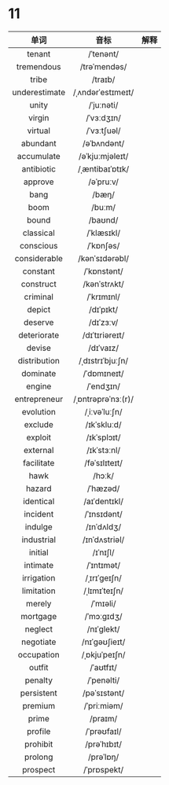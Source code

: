 # 11

|     单词      |        音标        | 解释 |
| :-----------: | :----------------: | :--: |
|    tenant     |     /ˈtenənt/      |      |
|  tremendous   |    /trəˈmendəs/    |      |
|     tribe     |      /traɪb/       |      |
| underestimate | /ˌʌndərˈestɪmeɪt/  |      |
|     unity     |     /ˈjuːnəti/     |      |
|    virgin     |     /ˈvɜːdʒɪn/     |      |
|    virtual    |    /ˈvɜːtʃuəl/     |      |
|   abundant    |    /əˈbʌndənt/     |      |
|  accumulate   |  /əˈkjuːmjəleɪt/   |      |
|  antibiotic   |  /ˌæntibaɪˈɒtɪk/   |      |
|    approve    |     /əˈpruːv/      |      |
|     bang      |       /bæŋ/        |      |
|     boom      |       /buːm/       |      |
|     bound     |      /baʊnd/       |      |
|   classical   |     /ˈklæsɪkl/     |      |
|   conscious   |     /ˈkɒnʃəs/      |      |
| considerable  |   /kənˈsɪdərəbl/   |      |
|   constant    |    /ˈkɒnstənt/     |      |
|   construct   |    /kənˈstrʌkt/    |      |
|   criminal    |     /ˈkrɪmɪnl/     |      |
|    depict     |     /dɪˈpɪkt/      |      |
|    deserve    |     /dɪˈzɜːv/      |      |
|  deteriorate  |   /dɪˈtɪriəreɪt/   |      |
|    devise     |     /dɪˈvaɪz/      |      |
| distribution  |  /ˌdɪstrɪˈbjuːʃn/  |      |
|   dominate    |    /ˈdɒmɪneɪt/     |      |
|    engine     |     /ˈendʒɪn/      |      |
| entrepreneur  | /ˌɒntrəprəˈnɜː(r)/ |      |
|   evolution   |   /ˌiːvəˈluːʃn/    |      |
|    exclude    |    /ɪkˈskluːd/     |      |
|    exploit    |    /ɪkˈsplɔɪt/     |      |
|   external    |    /ɪkˈstɜːnl/     |      |
|  facilitate   |   /fəˈsɪlɪteɪt/    |      |
|     hawk      |       /hɔːk/       |      |
|    hazard     |      /ˈhæzəd/      |      |
|   identical   |    /aɪˈdentɪkl/    |      |
|   incident    |    /ˈɪnsɪdənt/     |      |
|    indulge    |     /ɪnˈdʌldʒ/     |      |
|  industrial   |   /ɪnˈdʌstriəl/    |      |
|    initial    |      /ɪˈnɪʃl/      |      |
|   intimate    |     /ˈɪntɪmət/     |      |
|  irrigation   |    /ˌɪrɪˈɡeɪʃn/    |      |
|  limitation   |   /ˌlɪmɪˈteɪʃn/    |      |
|    merely     |      /ˈmɪəli/      |      |
|   mortgage    |     /ˈmɔːɡɪdʒ/     |      |
|    neglect    |     /nɪˈɡlekt/     |      |
|   negotiate   |   /nɪˈɡəʊʃieɪt/    |      |
|  occupation   |   /ˌɒkjuˈpeɪʃn/    |      |
|    outfit     |     /ˈaʊtfɪt/      |      |
|    penalty    |     /ˈpenəlti/     |      |
|  persistent   |    /pəˈsɪstənt/    |      |
|    premium    |    /ˈpriːmiəm/     |      |
|     prime     |      /praɪm/       |      |
|    profile    |    /ˈprəʊfaɪl/     |      |
|   prohibit    |    /prəˈhɪbɪt/     |      |
|    prolong    |     /prəˈlɒŋ/      |      |
|   prospect    |    /ˈprɒspekt/     |      |